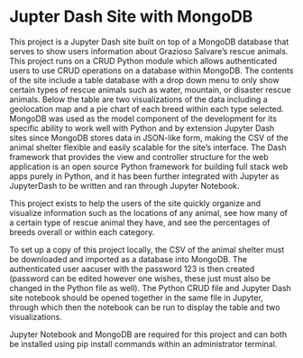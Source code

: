 # Jupter Dash Site with MongoDB

This project is a Jupyter Dash site built on top of a MongoDB database that serves to show users information about Grazioso Salvare’s rescue animals. This project runs on a CRUD Python module which allows authenticated users to use CRUD operations on a database within MongoDB. 
	The contents of the site include a table database with a drop down menu to only show certain types of rescue animals such as water, mountain, or disaster rescue animals. Below the table are two visualizations of the data including a geolocation map and a pie chart of each breed within each type selected. 
	MongoDB was used as the model component of the development for its specific ability to work well with Python and by extension Jupyter Dash sites since MongoDB stores data in JSON-like form, making the CSV of the animal shelter flexible and easily scalable for the site’s interface.
	The Dash framework that provides the view and controller structure for the web application is an open source Python framework for building full stack web apps purely in Python, and it has been further integrated with Jupyter as JupyterDash to be written and ran through Jupyter Notebook.

This project exists to help the users of the site quickly organize and visualize information such as the locations of any animal, see how many of a certain type of rescue animal they have, and see the percentages of breeds overall or within each category. 

To set up a copy of this project locally, the CSV of the animal shelter must be downloaded and imported as a database into MongoDB. The authenticated user aacuser with the password 123 is then created (password can be edited however one wishes,  these just must also be changed in the Python file as well). The Python CRUD file and Jupyter Dash site notebook should be opened together in the same file in Jupyter, through which then the notebook can be run to display the table and two visualizations.

Jupyter Notebook and MongoDB are required for this project and can both be installed using pip install commands within an administrator terminal.
